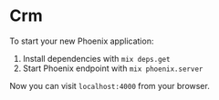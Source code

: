 # Crm

To start your new Phoenix application:

1. Install dependencies with `mix deps.get`
2. Start Phoenix endpoint with `mix phoenix.server`

Now you can visit `localhost:4000` from your browser.
